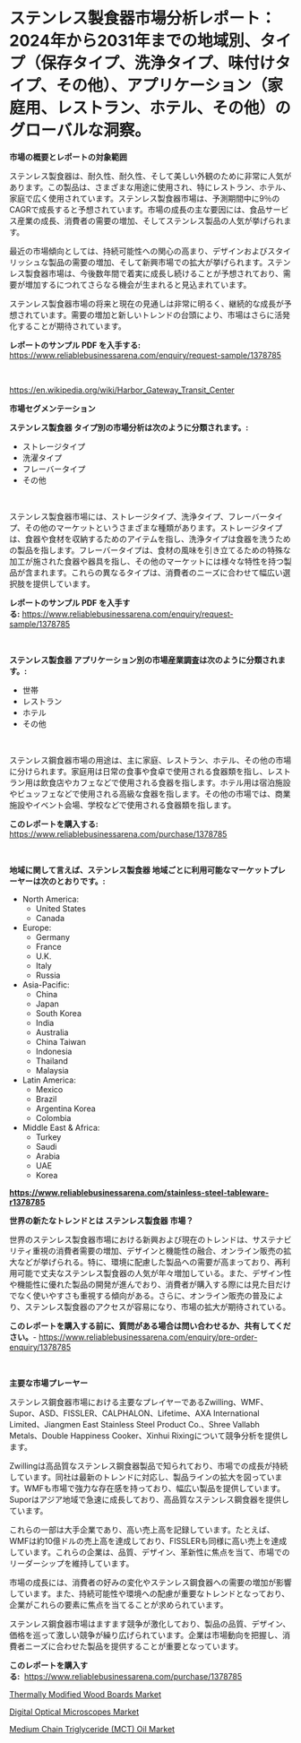 <p><h1>ステンレス製食器市場分析レポート：2024年から2031年までの地域別、タイプ（保存タイプ、洗浄タイプ、味付けタイプ、その他）、アプリケーション（家庭用、レストラン、ホテル、その他）のグローバルな洞察。</h1></p><p><strong>市場の概要とレポートの対象範囲</strong></p>
<p><p>ステンレス製食器は、耐久性、耐久性、そして美しい外観のために非常に人気があります。この製品は、さまざまな用途に使用され、特にレストラン、ホテル、家庭で広く使用されています。ステンレス製食器市場は、予測期間中に9％のCAGRで成長すると予想されています。市場の成長の主な要因には、食品サービス産業の成長、消費者の需要の増加、そしてステンレス製品の人気が挙げられます。</p><p>最近の市場傾向としては、持続可能性への関心の高まり、デザインおよびスタイリッシュな製品の需要の増加、そして新興市場での拡大が挙げられます。ステンレス製食器市場は、今後数年間で着実に成長し続けることが予想されており、需要が増加するにつれてさらなる機会が生まれると見込まれています。</p><p>ステンレス製食器市場の将来と現在の見通しは非常に明るく、継続的な成長が予想されています。需要の増加と新しいトレンドの台頭により、市場はさらに活発化することが期待されています。</p></p>
<p><strong>レポートのサンプル PDF を入手する:</strong> <a href="https://www.reliablebusinessarena.com/enquiry/request-sample/1378785">https://www.reliablebusinessarena.com/enquiry/request-sample/1378785</a></p>
<p>&nbsp;</p>
<p><a href="https://en.wikipedia.org/wiki/Harbor_Gateway_Transit_Center">https://en.wikipedia.org/wiki/Harbor_Gateway_Transit_Center</a></p>
<p><strong>市場セグメンテーション</strong></p>
<p><strong>ステンレス製食器 タイプ別の市場分析は次のように分類されます。:</strong></p>
<p><ul><li>ストレージタイプ</li><li>洗濯タイプ</li><li>フレーバータイプ</li><li>その他</li></ul></p>
<p>&nbsp;</p>
<p><p>ステンレス製食器市場には、ストレージタイプ、洗浄タイプ、フレーバータイプ、その他のマーケットというさまざまな種類があります。ストレージタイプは、食器や食材を収納するためのアイテムを指し、洗浄タイプは食器を洗うための製品を指します。フレーバータイプは、食材の風味を引き立てるための特殊な加工が施された食器や器具を指し、その他のマーケットには様々な特性を持つ製品が含まれます。これらの異なるタイプは、消費者のニーズに合わせて幅広い選択肢を提供しています。</p></p>
<p><strong>レポートのサンプル PDF を入手する:</strong>&nbsp;<a href="https://www.reliablebusinessarena.com/enquiry/request-sample/1378785">https://www.reliablebusinessarena.com/enquiry/request-sample/1378785</a></p>
<p>&nbsp;</p>
<p><strong> ステンレス製食器 アプリケーション別の市場産業調査は次のように分類されます。:</strong></p>
<p><ul><li>世帯</li><li>レストラン</li><li>ホテル</li><li>その他</li></ul></p>
<p>&nbsp;</p>
<p><p>ステンレス鋼食器市場の用途は、主に家庭、レストラン、ホテル、その他の市場に分けられます。家庭用は日常の食事や食卓で使用される食器類を指し、レストラン用は飲食店やカフェなどで使用される食器を指します。ホテル用は宿泊施設やビュッフェなどで使用される高級な食器を指します。その他の市場では、商業施設やイベント会場、学校などで使用される食器類を指します。</p></p>
<p><strong>このレポートを購入する:</strong>&nbsp; <a href="https://www.reliablebusinessarena.com/purchase/1378785">https://www.reliablebusinessarena.com/purchase/1378785</a></p>
<p>&nbsp;</p>
<p><strong>地域に関して言えば、ステンレス製食器 地域ごとに利用可能なマーケットプレーヤーは次のとおりです。:</strong></p>
<p><ul>
    <li>
        North America:
        <ul>
            <li>United States</li>
            <li>Canada</li>
        </ul>
    </li>
    <li>
        Europe:
        <ul>
            <li>Germany</li>
            <li>France</li>
            <li>U.K.</li>
            <li>Italy</li>
            <li>Russia</li>
        </ul>
    </li>
    <li>
        Asia-Pacific:
        <ul>
            <li>China</li>
            <li>Japan</li>
            <li>South Korea</li>
            <li>India</li>
            <li>Australia</li>
            <li>China Taiwan</li>
            <li>Indonesia</li>
            <li>Thailand</li>
            <li>Malaysia</li>
        </ul>
    </li>
    <li>
        Latin America:
        <ul>
            <li>Mexico</li>
            <li>Brazil</li>
            <li>Argentina Korea</li>
            <li>Colombia</li>
        </ul>
    </li>
    <li>
        Middle East & Africa:
        <ul>
            <li>Turkey</li>
            <li>Saudi</li>
            <li>Arabia</li>
            <li>UAE</li>
            <li>Korea</li>
        </ul>
    </li>
    </ul></p>
<p><strong><a href="https://www.reliablebusinessarena.com/stainless-steel-tableware-r1378785">https://www.reliablebusinessarena.com/stainless-steel-tableware-r1378785</a></strong>&nbsp;</p>
<p><strong>世界の新たなトレンドとは ステンレス製食器 市場？</strong></p>
<p><p>世界のステンレス製食器市場における新興および現在のトレンドは、サステナビリティ重視の消費者需要の増加、デザインと機能性の融合、オンライン販売の拡大などが挙げられる。特に、環境に配慮した製品への需要が高まっており、再利用可能で丈夫なステンレス製食器の人気が年々増加している。また、デザイン性や機能性に優れた製品の開発が進んでおり、消費者が購入する際には見た目だけでなく使いやすさも重視する傾向がある。さらに、オンライン販売の普及により、ステンレス製食器のアクセスが容易になり、市場の拡大が期待されている。</p></p>
<p><strong>このレポートを購入する前に、質問がある場合は問い合わせるか、共有してください。</strong>- <a href="https://www.reliablebusinessarena.com/enquiry/pre-order-enquiry/1378785">https://www.reliablebusinessarena.com/enquiry/pre-order-enquiry/1378785</a></p>
<p>&nbsp;</p>
<p><strong>主要な市場プレーヤー</strong></p>
<p><p>ステンレス鋼食器市場における主要なプレイヤーであるZwilling、WMF、Supor、ASD、FISSLER、CALPHALON、Lifetime、AXA International Limited、Jiangmen East Stainless Steel Product Co.、Shree Vallabh Metals、Double Happiness Cooker、Xinhui Rixingについて競争分析を提供します。</p><p>Zwillingは高品質なステンレス鋼食器製品で知られており、市場での成長が持続しています。同社は最新のトレンドに対応し、製品ラインの拡大を図っています。WMFも市場で強力な存在感を持っており、幅広い製品を提供しています。Suporはアジア地域で急速に成長しており、高品質なステンレス鋼食器を提供しています。</p><p>これらの一部は大手企業であり、高い売上高を記録しています。たとえば、WMFは約10億ドルの売上高を達成しており、FISSLERも同様に高い売上を達成しています。これらの企業は、品質、デザイン、革新性に焦点を当て、市場でのリーダーシップを維持しています。</p><p>市場の成長には、消費者の好みの変化やステンレス鋼食器への需要の増加が影響しています。また、持続可能性や環境への配慮が重要なトレンドとなっており、企業がこれらの要素に焦点を当てることが求められています。</p><p>ステンレス鋼食器市場はますます競争が激化しており、製品の品質、デザイン、価格を巡って激しい競争が繰り広げられています。企業は市場動向を把握し、消費者ニーズに合わせた製品を提供することが重要となっています。</p></p>
<p><strong>このレポートを購入する:</strong>&nbsp;&nbsp;<a href="https://www.reliablebusinessarena.com/purchase/1378785">https://www.reliablebusinessarena.com/purchase/1378785</a></p>
<p><p><a href="https://github.com/wwwkeltoum/Market-Research-Report-List-4/blob/main/thermally-modified-wood-boards-market.md">Thermally Modified Wood Boards Market</a></p><p><a href="https://github.com/gamblestampleyjenny50m5sl6/Market-Research-Report-List-3/blob/main/digital-optical-microscopes-market.md">Digital Optical Microscopes Market</a></p><p><a href="https://github.com/nicholepatriciadoylenwnrjr0/Market-Research-Report-List-3/blob/main/medium-chain-triglyceride-mct-oil-market.md">Medium Chain Triglyceride (MCT) Oil Market</a></p></p>